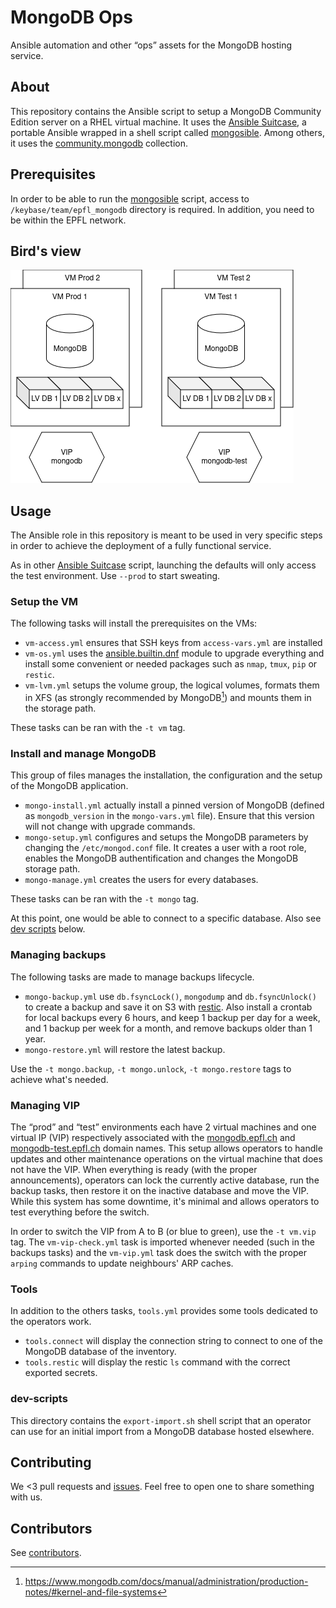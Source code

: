 # MongoDB Ops

Ansible automation and other “ops” assets for the MongoDB hosting service.

## About

This repository contains the Ansible script to setup a MongoDB Community Edition
server on a RHEL virtual machine. It uses the [Ansible Suitcase], a portable
Ansible wrapped in a shell script called [mongosible](./mongosible). Among
others, it uses the [community.mongodb] collection.

## Prerequisites

In order to be able to run the [mongosible](./mongosible) script, access to
`/keybase/team/epfl_mongodb` directory is required. In addition, you need to be
within the EPFL network.

## Bird's view

![](mongo-montage.png)

## Usage

The Ansible role in this repository is meant to be used in very specific steps
in order to achieve the deployment of a fully functional service.

As in other [Ansible Suitcase] script, launching the defaults will only access
the test environment. Use `--prod` to start sweating.

### Setup the VM

The following tasks will install the prerequisites on the VMs:
  - `vm-access.yml` ensures that SSH keys from `access-vars.yml` are installed
  - `vm-os.yml` uses the [ansible.builtin.dnf] module to upgrade everything and
    install some convenient or needed packages such as `nmap`, `tmux`, `pip` or
    `restic`.
  - `vm-lvm.yml` setups the volume group, the logical volumes, formats them in XFS
    (as strongly recommended by MongoDB[^1]) and mounts them in the storage path.

These tasks can be ran with the `-t vm` tag.

### Install and manage MongoDB

This group of files manages the installation, the configuration and the setup of
the MongoDB application.

  - `mongo-install.yml` actually install a pinned version of MongoDB (defined as
    `mongodb_version` in the `mongo-vars.yml` file). Ensure that this version
    will not change with upgrade commands.
  - `mongo-setup.yml` configures and setups the MongoDB parameters by changing the
    `/etc/mongod.conf` file. It creates a user with a root role, enables the
    MongoDB authentification and changes the MongoDB storage path.
  - `mongo-manage.yml` creates the users for every databases.

These tasks can be ran with the `-t mongo` tag.

At this point, one would be able to connect to a specific database. Also see
[dev scripts](#dev-scripts) below.

### Managing backups

The following tasks are made to manage backups lifecycle.

  - `mongo-backup.yml` use `db.fsyncLock()`, `mongodump` and `db.fsyncUnlock()`
     to create a backup and save it on S3 with [restic]. Also install a crontab
     for local backups every 6 hours, and keep 1 backup per day for a week,
     and 1 backup per week for a month, and remove backups older than 1 year.
  - `mongo-restore.yml` will restore the latest backup.

Use the `-t mongo.backup`, `-t mongo.unlock`, `-t mongo.restore` tags to achieve
what's needed.

### Managing VIP

The “prod” and “test” environments each have 2 virtual machines and one
virtual IP (VIP) respectively associated with the [mongodb.epfl.ch] and
[mongodb-test.epfl.ch] domain names. This setup allows operators to handle
updates and other maintenance operations on the virtual machine that does
not have the VIP. When everything is ready (with the proper announcements),
operators can lock the currently active database, run the backup tasks, then
restore it on the inactive database and move the VIP. While this system has
some downtime, it's minimal and allows operators to test everything before the
switch.

In order to switch the VIP from A to B (or blue to green), use the `-t vm.vip`
tag. The `vm-vip-check.yml` task is imported whenever needed (such in the
backups tasks) and the `vm-vip.yml` task does the switch with the proper
`arping` commands to update neighbours' ARP caches.

### Tools

In addition to the others tasks, `tools.yml` provides some tools dedicated to the
operators work.

  - `tools.connect` will display the connection string to connect to one of the
    MongoDB database of the inventory.
  - `tools.restic` will display the restic `ls` command with the correct
    exported secrets.

### dev-scripts

This directory contains the `export-import.sh` shell script that an operator can
use for an initial import from a MongoDB database hosted elsewhere.

## Contributing

We <3 pull requests and [issues]. Feel free to open one to share something with
us.

## Contributors

See [contributors](https://github.com/epfl-si/mongodb.ops/graphs/contributors).


[Ansible Suitcase]: https://github.com/epfl-si/ansible.suitcase
[community.mongodb]: https://docs.ansible.com/ansible/latest/collections/community/mongodb/index.html
[ansible.builtin.dnf]: https://docs.ansible.com/ansible/latest/collections/ansible/builtin/dnf_module.html
[mongodb.epfl.ch]: https://mongodb.epfl.ch
[mongodb-test.epfl.ch]: https://mongodb-test.epfl.ch
[restic]: https://restic.net/
[issues]: https://github.com/epfl-si/mongodb.ops/issues
[^1]: https://www.mongodb.com/docs/manual/administration/production-notes/#kernel-and-file-systems
